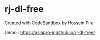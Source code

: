 # rj-dl-free
Created with CodeSandbox by Hossein Pira

Demo :
https://asiapro-ir.github.io/rj-dl-free/
